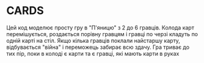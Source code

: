 # CARDS

Цей код моделює просту гру в "П'яницю" з 2 до 6 гравців. Колода карт перемішується, роздається порівну гравцям і гравці по черзі кладуть по одній карті на стіл. Якщо кілька гравців поклали найстаршу карту, відбувається "війна" і переможець забирає всю здачу. Гра триває до тих пір, поки в колоді є карти та є гравці, які мають карти в руках
